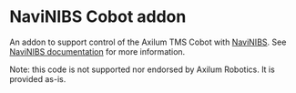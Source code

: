 # NaviNIBS Cobot addon

An addon to support control of the Axilum TMS Cobot with [NaviNIBS](https://github.com/PrecisionNeuroLab/NaviNIBS). See [NaviNIBS documentation](https://precisionneurolab.github.io/navinibs-docs) for more information.

Note: this code is not supported nor endorsed by Axilum Robotics. It is provided as-is.  



